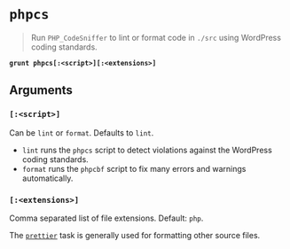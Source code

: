 # `phpcs`

> Run `PHP_CodeSniffer` to lint or format code in `./src` using WordPress coding standards.

**`grunt phpcs[:<script>][:<extensions>]`**

## Arguments

### `[:<script>]`

Can be `lint` or `format`. Defaults to `lint`.

- `lint` runs the `phpcs` script to detect violations against the WordPress coding standards.
- `format` runs the `phpcbf` script to fix many errors and warnings automatically.

### `[:<extensions>]`

Comma separated list of file extensions. Default: `php`.

The [`prettier`](./prettier.html) task is generally used for formatting other source files. 
